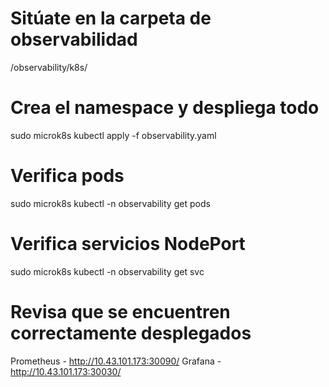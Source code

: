# Sitúate en la carpeta de observabilidad
/observability/k8s/

# Crea el namespace y despliega todo
sudo microk8s kubectl apply -f observability.yaml

# Verifica pods
sudo microk8s kubectl -n observability get pods

# Verifica servicios NodePort
sudo microk8s kubectl -n observability get svc

# Revisa que se encuentren correctamente desplegados
Prometheus - http://10.43.101.173:30090/
Grafana - http://10.43.101.173:30030/
